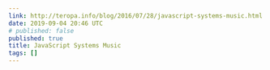 ```yaml
---
link: http://teropa.info/blog/2016/07/28/javascript-systems-music.html
date: 2019-09-04 20:46 UTC
# published: false
published: true
title: JavaScript Systems Music
tags: []
---
```



